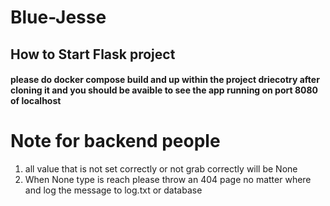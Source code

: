 # Blue-Jesse


## How to Start Flask project

#### please do docker compose build and up within the project driecotry after cloning it and you should be avaible to see the app running on port 8080 of localhost



# Note for backend people
1. all value that is not set correctly or not grab correctly will be None
2. When None type is reach please throw an 404 page no matter where and log the message to log.txt or database
